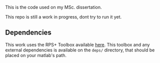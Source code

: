 
This is the code used on my MSc. dissertation. 

This repo is still a work in progress, dont try to run it yet.

## Dependencies

This work uses the RPS+ Toolbox available [here](http://povinelli.eece.mu.edu/itr-speech/download/index.html). This toolbox and any external dependencies is available on the `deps/` directory, that should be placed on your matlab's path.
